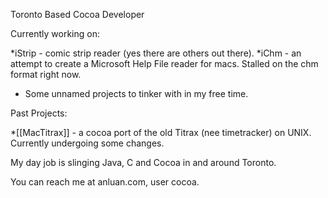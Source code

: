 Toronto Based Cocoa Developer

Currently working on:

*iStrip - comic strip reader (yes there are others out there).
*iChm - an attempt to create a Microsoft Help File reader for macs. Stalled on the chm format right now.
* Some unnamed projects to tinker with in my free time.


Past Projects:

*[[MacTitrax]] - a cocoa port of the old Titrax (nee timetracker) on UNIX. Currently undergoing some changes.


My day job is slinging Java, C and Cocoa in and around Toronto.

You can reach me at anluan.com, user cocoa.